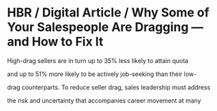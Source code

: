 # HBR / Digital Article / Why Some of Your Salespeople Are Dragging — and How to Fix It

High-drag sellers are in turn up to 35% less likely to attain quota

and up to 51% more likely to be actively job-seeking than their low-

drag counterparts. To reduce seller drag, sales leadership must address

the risk and uncertainty that accompanies career movement at many